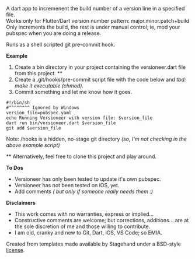 A dart app to incremenent the build number of a version line in a specified file.<br/>
Works only for Flutter/Dart version number pattern: major.minor.patch+build<br/>
Only increments the build, the rest is under manual control; 
ie, mod your pubspec when you are doing a release.

Runs as a shell scripted git pre-commit hook.

**Example**
1. Create a bin directory in your project containing the versioneer.dart file from this project. **
2. Create a .git/hooks/pre-commit script file with the code below and *tbd: make it executable (chmod).*
3. Commit something and let me know how it goes.
```
#!/bin/sh
#^^^^^^^^ Ignored by Windows
version_file=pubspec.yaml
echo Running Versioneer with version file: $version_file
dart run bin/versioneer.dart $version_file
git add $version_file
```
Note: /hooks is a hidden, no-stage git directory
*(so, I'm not checking in the above example script)*

** Alternatively, feel free to clone this project and play around.

**To Dos**
- Versioneer has only been tested to update it's own pubspec.
- Versioneer has not been tested on iOS, yet.
- Add comments *( but only if someone really needs them :)*

**Disclaimers**
- This work comes with no warranties, express or implied...
- Constructive comments are welcome; but corrections, additions...
  are at the sole discretion of me and those willing to contribute.
- I am old, cranky and new to Git, Dart, iOS, VS Code; so EMIA.


Created from templates made available by Stagehand under a BSD-style
[license](https://github.com/dart-lang/stagehand/blob/master/LICENSE).
